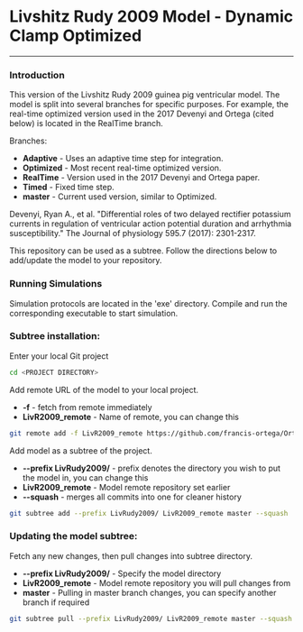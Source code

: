 # Livshitz Rudy 2009 Model - Dynamic Clamp Optimized
---

### Introduction
This version of the Livshitz Rudy 2009 guinea pig ventricular model. The model
is split into several branches for specific purposes. For example, the real-time
optimized version used in the 2017 Devenyi and Ortega (cited below) is located
in the RealTime branch.

Branches:
  * **Adaptive** - Uses an adaptive time step for integration.
  * **Optimized** - Most recent real-time optimized version.
  * **RealTime** - Version used in the 2017 Devenyi and Ortega paper.
  * **Timed** - Fixed time step.
  * **master** - Current used version, similar to Optimized.

Devenyi, Ryan A., et al. "Differential roles of two delayed rectifier potassium currents in regulation of ventricular action potential duration and arrhythmia susceptibility." The Journal of physiology 595.7 (2017): 2301-2317.

This repository can be used as a subtree. Follow the directions below to
add/update the model to your repository.

### Running Simulations
Simulation protocols are located in the 'exe' directory. Compile and run the
corresponding executable to start simulation.

### Subtree installation:

Enter your local Git project
```sh
cd <PROJECT DIRECTORY>
```

Add remote URL of the model to your local project.
  * **-f** - fetch from remote immediately
  * **LivR2009_remote** - Name of remote, you can change this

```sh
git remote add -f LivR2009_remote https://github.com/francis-ortega/Ortega_LivshitzRudy2009.git
```

Add model as a subtree of the project.
  * **--prefix LivRudy2009/** - prefix denotes the directory you wish to
  put the model in, you can change this
  * **LivR2009_remote** - Model remote repository set earlier
  * **--squash** - merges all commits into one for cleaner history

```sh
git subtree add --prefix LivRudy2009/ LivR2009_remote master --squash
```

### Updating the model subtree:
Fetch any new changes, then pull changes into subtree directory.
  * **--prefix LivRudy2009/** - Specify the model directory
  * **LivR2009_remote** - Model remote repository you will pull changes from
  * **master** - Pulling in master branch changes, you can specify another
  branch if required

```sh
git subtree pull --prefix LivRudy2009/ LivR2009_remote master --squash
```